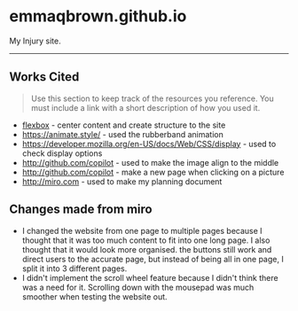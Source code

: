 # emmaqbrown.github.io

My Injury site.

---

## Works Cited

> Use this section to  keep track of the resources you reference. You must include a link with a short description of how you used it. 

- [flexbox](https://css-tricks.com/snippets/css/a-guide-to-flexbox/) - center content and create structure to the site
- https://animate.style/ - used the rubberband animation
- https://developer.mozilla.org/en-US/docs/Web/CSS/display - used to check display options
- http://github.com/copilot - used to make the image align to the middle
- http://github.com/copilot - make a new page when clicking on a picture
- http://miro.com - used to make my planning document

## Changes made from miro

- I changed the website from one page to multiple pages because I thought that it was too much content to fit into one long page.
I also thought that it would look more organised. the buttons still work and direct users to the accurate page, but instead of being
all in one page, I split it into 3 different pages.
- I didn't implement the scroll wheel feature because I didn't think there was a need for it. Scrolling down with the mousepad was much
smoother when testing the website out.